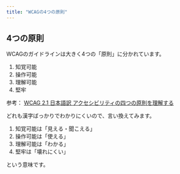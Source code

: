 ```yaml
---
title: "WCAGの4つの原則"
---
```


## 4つの原則

WCAGのガイドラインは大きく4つの「原則」に分かれています。

1. 知覚可能
2. 操作可能
3. 理解可能
4. 堅牢

参考： [WCAG 2.1 日本語訳 アクセシビリティの四つの原則を理解する](https://waic.jp/translations/WCAG21/Understanding/intro#understanding-the-four-principles-of-accessibility)

どれも漢字ばっかりでわかりにくいので、言い換えてみます。

1. 知覚可能は「見える・聞こえる」
2. 操作可能は「使える」
3. 理解可能は「わかる」
4. 堅牢は「壊れにくい」

という意味です。

